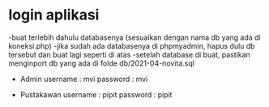 # login aplikasi

-buat terlebih dahulu databasenya (sesuaikan dengan nama db yang ada di koneksi.php)
-jika sudah ada databasenya di phpmyadmin, hapus dulu db tersebut dan buat lagi seperti di atas
-setelah database di buat, pastikan menginport db yang ada di folde db/2021-04-novita.sql

- Admin
  username : mvi
  password : mvi

- Pustakawan
  username : pipit
  password : pipit
